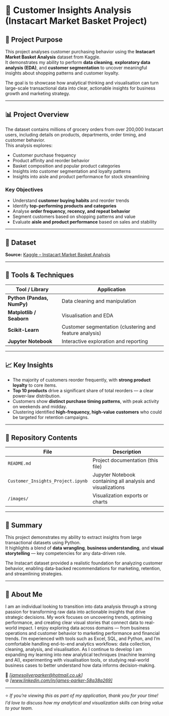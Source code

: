 # 🛒 Customer Insights Analysis (Instacart Market Basket Project)

## 🎯 Project Purpose
This project analyses customer purchasing behavior using the **Instacart Market Basket Analysis** dataset from Kaggle.  
It demonstrates my ability to perform **data cleaning**, **exploratory data analysis (EDA)**, and **customer segmentation** to uncover meaningful insights about shopping patterns and customer loyalty.

The goal is to showcase how analytical thinking and visualisation can turn large-scale transactional data into clear, actionable insights for business growth and marketing strategy.

---

## 📊 Project Overview
The dataset contains millions of grocery orders from over 200,000 Instacart users, including details on products, departments, order timing, and customer behavior.  
This analysis explores:
- Customer purchase frequency  
- Product affinity and reorder behavior  
- Basket composition and popular product categories  
- Insights into customer segmentation and loyalty patterns
- Insights into aisle and product performance for stock streamlining

### Key Objectives
- Understand **customer buying habits** and reorder trends  
- Identify **top-performing products and categories**  
- Analyse **order frequency, recency, and repeat behavior**  
- Segment customers based on shopping patterns and value
- Evaluate **aisle and product performance** based on sales and stability

---

## 🔗 Dataset
**Source:** [Kaggle – Instacart Market Basket Analysis](https://www.kaggle.com/datasets/psparks/instacart-market-basket-analysis)  

---

## 🧰 Tools & Techniques
| Tool / Library | Application |
|----------------|-------------|
| **Python (Pandas, NumPy)** | Data cleaning and manipulation |
| **Matplotlib / Seaborn** | Visualisation and EDA |
| **Scikit-Learn** | Customer segmentation (clustering and feature analysis) |
| **Jupyter Notebook** | Interactive exploration and reporting |

---

## 📈 Key Insights
- The majority of customers reorder frequently, with **strong product loyalty** to core items.  
- **Top 10 products** drive a significant share of total reorders — a clear power-law distribution.  
- Customers show **distinct purchase timing patterns**, with peak activity on weekends and midday.  
- Clustering identified **high-frequency, high-value customers** who could be targeted for retention campaigns.  

---

## 📁 Repository Contents
| File | Description |
|------|--------------|
| `README.md` | Project documentation (this file) |
| `Customer_Insights_Project.ipynb` | Jupyter Notebook containing all analysis and visualizations |
| `/images/` | Visualization exports or charts |

---

## 💬 Summary
This project demonstrates my ability to extract insights from large transactional datasets using Python.  
It highlights a blend of **data wrangling**, **business understanding**, and **visual storytelling** — key competencies for any data-driven role.  

The Instacart dataset provided a realistic foundation for analyzing customer behavior, enabling data-backed recommendations for marketing, retention, and streamlining strategies.

---

## 💬 About Me
I am an individual looking to transition into data analysis through a strong passion for transforming raw data into actionable insights that drive strategic decisions.
My work focuses on uncovering trends, optimising performance, and creating clear visual stories that connect data to real-world impact.
I enjoy exploring data across domains — from business operations and customer behavior to marketing performance and financial trends.
I’m experienced with tools such as Excel, SQL, and Python, and I’m comfortable handling end-to-end analytics workflows: data collection, cleaning, analysis, and visualisation.
As I continue to develop I am expanding my learning into new analytical techniques (machine learning and AI), experimenting with visualisation tools, or studying real-world business cases to better understand how data informs decision-making.

📧 *[jamesoliverparker@hotmail.co.uk]*  
🌐 *[www.linkedin.com/in/james-parker-58a38a269]*  

---

⭐ *If you’re viewing this as part of my application, thank you for your time! I’d love to discuss how my analytical and visualization skills can bring value to your team.*
